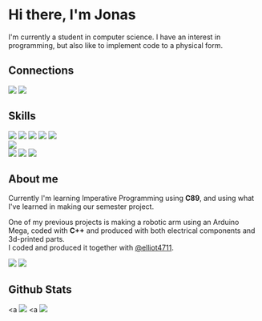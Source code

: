 <h1>Hi there, I'm Jonas</h1>

<p>
  I'm currently a student in computer science. I have an interest in programming, but also like to implement code to a physical form.
</p>

<h2>Connections</h2>
<a href="https://www.linkedin.com/in/j-terp/"><img src="https://img.shields.io/badge/LinkedIn-0077B5?style=for-the-badge&logo=linkedin&logoColor=white"></a>
<a href="mailto:jonas@terp.se"><img src="https://img.shields.io/badge/Mail-D14836?style=for-the-badge&logo=gmail&logoColor=white"></a>

<h2>Skills</h2>

<div class="Code">
  <a href="#"><img src="https://img.shields.io/badge/C89-00599C?style=for-the-badge&logo=c&logoColor=white"></a>
  <a href="#"><img src="https://img.shields.io/badge/C%2B%2B-00599C?style=for-the-badge&logo=c%2B%2B&logoColor=white"></a>
  <a href="#"><img src="https://img.shields.io/badge/HTML5-E34F26?style=for-the-badge&logo=html5&logoColor=white"></a>
  <a href="#"><img src="https://img.shields.io/badge/Markdown-000000?style=for-the-badge&logo=markdown&logoColor=white"></a>
  <a href="#"><img src="https://img.shields.io/badge/Python-3776AB?style=for-the-badge&logo=python&logoColor=white"></a>
</div>

<div class="Style">
  <a href="#"><img src="https://img.shields.io/badge/CSS3-239120?&style=for-the-badge&logo=css3&logoColor=white"></a>
</div>

<div class="Tools">
  <a href="#"><img src="https://img.shields.io/badge/Arduino-00979d?style=for-the-badge&logo=arduino&logoColor=white"></a>
  <a href="#"><img src="https://img.shields.io/badge/Git-f05033?style=for-the-badge&logo=git&logoColor=white"></a>
  <a href="#"><img src="https://img.shields.io/badge/GitHub-121011?style=for-the-badge&logo=github&logoColor=white"></a>
</div>

<h2>About me</h2>
<p>
  Currently I'm learning Imperative Programming using <b>C89</b>, and using what I've learned in making our semester project.
</p>

<p>
  One of my previous projects is making a robotic arm using an Arduino Mega, coded with <b>C++</b> and produced with both electrical components and 3d-printed parts.<br>
  I coded and produced it together with <a href="https://github.com/elliot4711">@elliot4711</a>.
</p>

<a href="https://github.com/j-terp/impr"><img src="https://github-readme-stats.vercel.app/api/pin/?username=j-terp&show_owner=true&repo=impr&theme=github_dark&border_color=30363d"></a>
<a href="https://github.com/elliot4711/robot_arm"><img src="https://github-readme-stats.vercel.app/api/pin/?username=elliot4711&show_owner=true&repo=robot_arm&theme=github_dark&border_color=30363d"></a>

<h2>Github Stats</h2>

<a <a href="#"><img src="https://github-readme-stats.vercel.app/api?username=j-terp&hide=stars,issues&count_private=true&show_icons=true&theme=github_dark&border_color=30363d"></a>
<a <a href="#"><img src="https://github-readme-stats.vercel.app/api/top-langs/?username=j-terp&hide=php&langs_count=6&layout=compact&theme=github_dark&border_color=30363d"></a>
